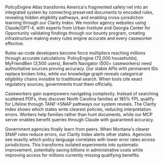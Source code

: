 PolicyEngine Atlas transforms America's fragmented safety net into an integrated system by connecting preserved documents to encoded rules, revealing hidden eligibility pathways, and enabling cross-jurisdiction learning through our Clarity Index. We monitor agency websites using Claude/GPT-4, with experts from Urban Institute and Georgia Center for Opportunity validating findings through our bounty program, creating infrastructure making every rules engine accurate and every caseworker effective.

Rules-as-code developers become force multipliers reaching millions through accurate calculations. PolicyEngine (72,000 households), MyFriendBen (3,500 users), Benefit Navigator (500+ caseworkers) need authoritative sources proving accuracy. Our stable APIs with permanent IDs replace broken links, while our knowledge graph reveals categorical eligibility chains invisible to traditional search. When tools cite exact regulatory sources, governments trust them officially.

Caseworkers gain superpowers navigating complexity. Instead of searching scattered PDFs, they discover North Carolina families at 185% FPL qualify for Lifeline through TANF→SNAP pathways our system reveals. The Clarity Index shows which states write clearest policies, reducing interpretation errors. Workers help families rather than hunt documents, while our MCP server enables benefit queries through Claude with guaranteed accuracy.

Government agencies finally learn from peers. When Montana's clearer SNAP rules reduce errors, our Clarity Index alerts other states. Agencies see exactly which policy language correlates with lower error rates across jurisdictions. This transforms isolated experiments into systematic improvement, potentially saving billions in administrative costs while improving access for millions currently missing qualifying benefits.